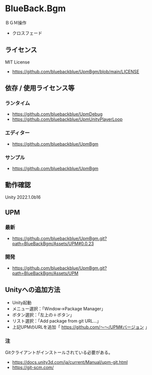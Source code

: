 # BlueBack.Bgm
ＢＧＭ操作
* クロスフェード

## ライセンス
MIT License
* https://github.com/bluebackblue/UpmBgm/blob/main/LICENSE

## 依存 / 使用ライセンス等
### ランタイム
* https://github.com/bluebackblue/UpmDebug
* https://github.com/bluebackblue/UpmUnityPlayerLoop
### エディター
* https://github.com/bluebackblue/UpmBgm
### サンプル
* https://github.com/bluebackblue/UpmBgm

## 動作確認
Unity 2022.1.0b16

## UPM
### 最新
* https://github.com/bluebackblue/UpmBgm.git?path=BlueBackBgm/Assets/UPM#0.0.23
### 開発
* https://github.com/bluebackblue/UpmBgm.git?path=BlueBackBgm/Assets/UPM

## Unityへの追加方法
* Unity起動
* メニュー選択：「Window->Package Manager」
* ボタン選択：「左上の＋ボタン」
* リスト選択：「Add package from git URL...」
* 上記UPMのURLを追加「 https://github.com/～～/UPM#バージョン 」
### 注
Gitクライアントがインストールされている必要がある。
* https://docs.unity3d.com/ja/current/Manual/upm-git.html
* https://git-scm.com/


